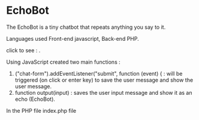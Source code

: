 # EchoBot

The EchoBot is a tiny chatbot that repeats anything you say to it.

Languages used Front-end javascript, Back-end PHP.

click to see :  .

Using JavaScript created two main functions :

1. ("chat-form").addEventListener("submit", function (event) { :  will be triggered (on click or enter key) to save the user message and show the user message.
2. function output(input) : saves the user input message and show it as an echo (EchoBot).

In the PHP file index.php file 
